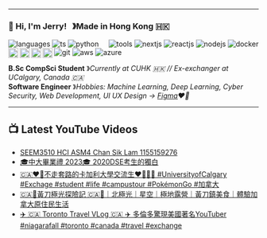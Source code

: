 ----
### 🍁 Hi, I'm Jerry! &nbsp;&nbsp;&#12299;Made in Hong Kong 🇭🇰

![languages](https://img.shields.io/static/v1?label=&message=languages:&color=111&style=flat-square)
![ts](https://img.shields.io/static/v1?logo=typescript&label=&message=typescript&color=36465D&logoColor=AAA&style=flat-square)
![python](https://img.shields.io/static/v1?logo=python&label=&message=python&color=36465D&logoColor=AAA&style=flat-square&link=)
&nbsp;&nbsp;&nbsp;
![tools](https://img.shields.io/static/v1?label=&message=tools:&color=111&style=flat-square)
![nextjs](https://img.shields.io/static/v1?logo=nextdotjs&label=&message=Next.js&color=36465D&logoColor=AAA&style=flat-square)
![reactjs](https://img.shields.io/static/v1?logo=react&label=&message=React.js&color=36465D&logoColor=AAA&style=flat-square)
![nodejs](https://img.shields.io/static/v1?logo=nodedotjs&label=&message=Node.js&color=36465D&logoColor=AAA&style=flat-square)
![docker](https://img.shields.io/static/v1?logo=docker&label=&message=docker&color=36465D&logoColor=AAA&style=flat-square)
![git](https://img.shields.io/static/v1?logo=git&label=&message=git&color=36465D&logoColor=AAA&style=flat-square)
![aws](https://img.shields.io/static/v1?logo=amazonaws&label=&message=AWS&color=36465D&logoColor=AAA&style=flat-square)
![azure](https://img.shields.io/static/v1?logo=microsoftazure&label=&message=Azure&color=36465D&logoColor=AAA&style=flat-square)
&nbsp;&nbsp;&nbsp;
<a href="https://linkedin.com/in/chansiklam">
  <img align="left" alt="Jerry's LinkedIn" width="20px" src="https://simpleicons.now.sh/linkedin/495f7e" />
</a>
<a href="https://www.youtube.com/@chansiklam_hi">
  <img align="left" alt="Jerry's Instagram" width="20px" src="https://simpleicons.now.sh/instagram/495f7e" />
</a>
<a href="https://www.youtube.com/@chansiklam_hi">
  <img align="left" alt="Jerry's Youtube" width="20px" src="https://simpleicons.now.sh/youtube/495f7e" />
</a>
<a href="mailto:jerrychan2206@gmail.com">
  <img align="left" alt="Jerry's Email" width="20px" src="https://simpleicons.now.sh/gmail/495f7e" />
</a>

**B.Sc CompSci Student** &#12299;_Currently at CUHK 🇭🇰 // Ex-exchanger at UCalgary, Canada 🇨🇦_
<br/>
**Software Engineer** &#12299;_Hobbies: Machine Learning, Deep Learning, Cyber Security, Web Development, UI UX Design -> <a href="https://www.figma.com/@chansiklam_hi" target="_blank" rel="noopener noreferrer">Figma</a>❤️‍🔥_

----


  
## 📺 Latest YouTube Videos

<!-- YOUTUBE:START -->
- [SEEM3510 HCI ASM4 Chan Sik Lam 1155159276](https://www.youtube.com/watch?v=YdKaeT7hV70)
- [🎓中大畢業禮 2023🎓 2020DSE考生的獨白](https://www.youtube.com/watch?v=1cXGKkuAerM)
- [🇨🇦❤️‍🔥不走套路的卡加利大學交流生❤️‍🔥🇨🇦 #UniversityofCalgary #Exchage #student #life #campustour #PokémonGo #加拿大](https://www.youtube.com/watch?v=fcf9pkJfDRg)
- [🇨🇦🍁黃刀極光探險記 🇨🇦🍁｜北極光｜星空｜極地露營｜黃刀鎮美食｜體驗加拿大原住民生活](https://www.youtube.com/watch?v=bezExhejpK4)
- [✈️ 🇨🇦 Toronto Travel VLog 🇨🇦 ✈️   多倫多驚現美國著名YouTuber #niagarafall #toronto #canada #travel #exchange](https://www.youtube.com/watch?v=zs39mt_Ul_I)
<!-- YOUTUBE:END -->
